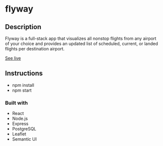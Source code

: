 # flyway

## Description
Flyway is a full-stack app that visualizes all nonstop flights from any airport of your choice and provides an updated list of scheduled, current, or landed flights per destination airport.

[See live](https://www.flyway.pro)

## Instructions
- npm install
- npm start

### Built with
- React
- Node.js
- Express
- PostgreSQL
- Leaflet
- Semantic UI
